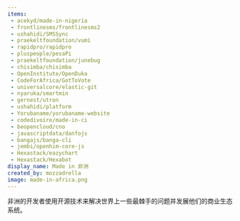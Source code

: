 ```yaml
---
items:
 - acekyd/made-in-nigeria
 - frontlinesms/frontlinesms2
 - ushahidi/SMSSync
 - praekeltfoundation/vumi
 - rapidpro/rapidpro
 - pluspeople/pesaPi
 - praekeltfoundation/junebug
 - chisimba/chisimba
 - OpenInstitute/OpenDuka
 - CodeForAfrica/GotToVote
 - universalcore/elastic-git
 - nyaruka/smartmin
 - gernest/utron
 - ushahidi/platform
 - Yorubaname/yorubaname-website
 - codedivoire/made-in-ci
 - beopencloud/cno
 - javascriptdata/danfojs
 - bangajs/banga-cli
 - jembi/openhim-core-js
 - Hexastack/eazychart
 - Hexastack/Hexabot
display_name: Made in 非洲
created_by: mozzadrella
image: made-in-africa.png
---
```

非洲的开发者使用开源技术来解决世界上一些最棘手的问题并发展他们的商业生态系统。
